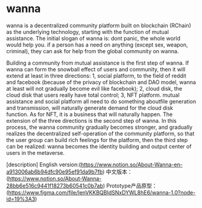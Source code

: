 # wanna
wanna is a decentralized community platform built on blockchain (RChain) as the underlying technology, starting with the function of mutual assistance. The initial slogan of wanna is: dont panic, the whole world would help you. if a person has a need on anything (except sex, weapon, criminal), they can ask for help from the global community on wanna. 

Building a community from mutual assistance is the first step of wanna. If wanna can form the snowball effect of users and community, then it will extend at least in three directions: 1, social platform, to the field of reddit and facebook (because of the privacy of blockchain and DAO model, wanna at least will not gradually become evil like facebook); 2, cloud disk, the cloud disk that users really have total control; 3, NFT platform. mutual assistance and social platform all need to do something aboutfile generation and transmission, will naturally generate demand for the cloud disk function. As for NFT, it is a business that will naturally happen. The extension of the three directions is the second step of wanna. In this process, the wanna community gradually becomes stronger, and gradually realizes the decentralized self-operation of the community platform, so that the user group can build rich feelings for the platform, then the third step can be realized: wanna becomes the identity building and output center of users in the metaverse. 

[description]
English version:(https://www.notion.so/About-Wanna-en-a913006ab6b94dfc90e95ef91da9b7fb)
中文版本：(https://www.notion.so/About-Wanna-28bb6e516c9441f18273b60541c0b7ab)
Prototype产品原型：(https://www.figma.com/file/IenVKKBQBIdSNxDYWL8hE6/wanna-1.0?node-id=19%3A3)
